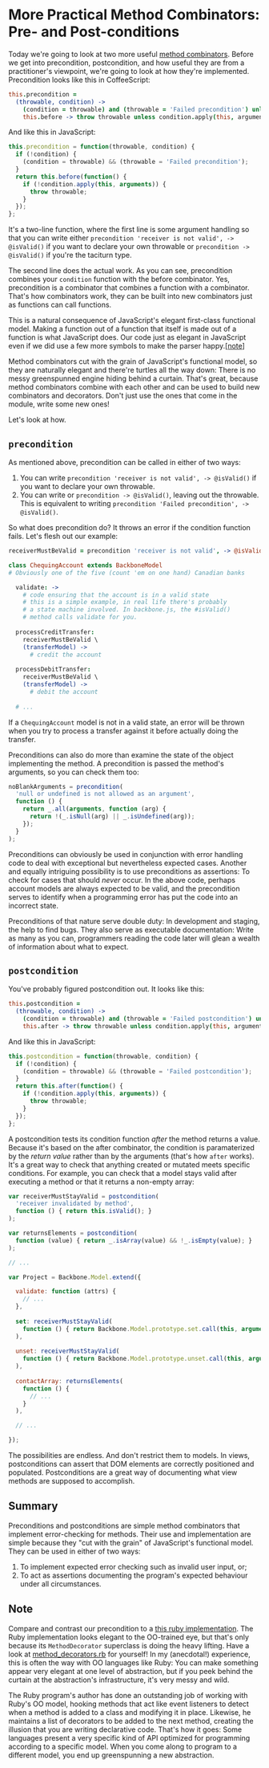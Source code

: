 More Practical Method Combinators: Pre- and Post-conditions
===========================================================

Today we're going to look at two more useful [method combinators]. Before we get into precondition, postcondition, and how useful they are from a practitioner's viewpoint, we're going to look at how they're implemented. Precondition looks like this in CoffeeScript:

[method combinators]: https://github.com/raganwald/method-combinators

```coffeescript
this.precondition =
  (throwable, condition) ->
    (condition = throwable) and (throwable = 'Failed precondition') unless condition
    this.before -> throw throwable unless condition.apply(this, arguments)
```

And like this in JavaScript:

```javascript
this.precondition = function(throwable, condition) {
  if (!condition) {
    (condition = throwable) && (throwable = 'Failed precondition');
  }
  return this.before(function() {
    if (!condition.apply(this, arguments)) {
      throw throwable;
    }
  });
};
```

It's a two-line function, where the first line is some argument handling so that you can write either `precondition 'receiver is not valid', -> @isValid()` if you want to declare your own throwable or `precondition -> @isValid()` if you're the taciturn type.

The second line does the actual work. As you can see, precondition combines your `condition` function with the before combinator. Yes, precondition is a combinator that combines a function with a combinator. That's how combinators work, they can be built into new combinators just as functions can call functions.

This is a natural consequence of JavaScript's elegant first-class functional model. Making a function out of a function that itself is made out of a function is what JavaScript does. Our code just as elegant in JavaScript even if we did use a few more symbols to make the parser happy.[[note]] 

[note]: https://github.com/raganwald/homoiconic/blob/master/2012/09/precondition-and-postcondition.md#note

Method combinators cut with the grain of JavaScript's functional model, so they are naturally elegant and there're turtles all the way down: There is no messy greenspunned engine hiding behind a curtain. That's great, because method combinators combine with each other and can be used to build new combinators and decorators. Don't just use the ones that come in the module, write some new ones!

Let's look at how.

`precondition`
--------------

As mentioned above, precondition can be called in either of two ways:

1. You can write `precondition 'receiver is not valid', -> @isValid()` if you want to declare your own throwable.
2. You can write or `precondition -> @isValid()`, leaving out the throwable. This is equivalent to writing `precondition 'Failed precondition', -> @isValid()`.

So what does precondition do? It throws an error if the condition function fails. Let's flesh out our example:

```coffeescript
receiverMustBeValid = precondition 'receiver is not valid', -> @isValid()

class ChequingAccount extends BackboneModel 
# Obviously one of the five (count 'em on one hand) Canadian banks

  validate: ->
    # code ensuring that the account is in a valid state
    # this is a simple example, in real life there's probably
    # a state machine involved. In backbone.js, the #isValid()
    # method calls validate for you.
    
  processCreditTransfer:
    receiverMustBeValid \
    (transferModel) ->
      # credit the account
  
  processDebitTransfer:
    receiverMustBeValid \
    (transferModel) ->
      # debit the account
      
  # ...
```

If a `ChequingAccount` model is not in a valid state, an error will be thrown when you try to process a transfer against it before actually doing the transfer.

Preconditions can also do more than examine the state of the object implementing the method. A precondition is passed the method's arguments, so you can check them too:

```javascript
noBlankArguments = precondition(
  'null or undefined is not allowed as an argument',
  function () { 
    return _.all(arguments, function (arg) {
      return !(_.isNull(arg) || _.isUndefined(arg));
    });
  }
);
```

Preconditions can obviously be used in conjunction with error handling code to deal with exceptional but nevertheless expected cases. Another and equally intriguing possibility is to use preconditions as assertions: To check for cases that should *never* occur. In the above code, perhaps account models are always expected to be valid, and the precondition serves to identify when a programming error has put the code into an incorrect state.

Preconditions of that nature serve double duty: In development and staging, the help to find bugs. They also serve as executable documentation: Write as many as you can, programmers reading the code later will glean a wealth of information about what to expect.

`postcondition`
---------------

You've probably figured postcondition out. It looks like this:

```coffeescript
this.postcondition =
  (throwable, condition) ->
    (condition = throwable) and (throwable = 'Failed postcondition') unless condition
    this.after -> throw throwable unless condition.apply(this, arguments)
```

And like this in JavaScript:

```javascript
this.postcondition = function(throwable, condition) {
  if (!condition) {
    (condition = throwable) && (throwable = 'Failed postcondition');
  }
  return this.after(function() {
    if (!condition.apply(this, arguments)) {
      throw throwable;
    }
  });
};
```

A postcondition tests its condition function *after* the method returns a value. Because it's based on the after combinator, the condition is paramaterized by the *return value* rather than by the arguments (that's how `after` works). It's a great way to check that anything created or mutated meets specific conditions. For example, you can check that a model stays valid after executing a method or that it returns a non-empty array:

```javascript
var receiverMustStayValid = postcondition(
  'receiver invalidated by method',
  function () { return this.isValid(); }
);

var returnsElements = postcondition(
  function (value) { return _.isArray(value) && !_.isEmpty(value); }
); 

// ...

var Project = Backbone.Model.extend({

  validate: function (attrs) {
    // ...
  },
  
  set: receiverMustStayValid(
    function () { return Backbone.Model.prototype.set.call(this, arguments); }
  ),
  
  unset: receiverMustStayValid(
    function () { return Backbone.Model.prototype.unset.call(this, arguments); }
  ),
  
  contactArray: returnsElements(
    function () {
      // ...
    }
  ),

  // ...

});
```

The possibilities are endless. And don't restrict them to models. In views, postconditions can assert that DOM elements are correctly positioned and populated. Postconditions are a great way of documenting what view methods are supposed to accomplish.

Summary
-------

Preconditions and postconditions are simple method combinators that implement error-checking for methods. Their use and implementation are simple because they "cut with the grain" of JavaScript's functional model. They can be used in either of two ways:

1. To implement expected error checking such as invalid user input, or;
2. To act as assertions documenting the program's expected behaviour under all circumstances.

Note
----

Compare and contrast our precondition to a [this ruby implementation][pr]. The Ruby implementation looks elegant to the OO-trained eye, but that's only because its `MethodDecorator` superclass is doing the heavy lifting. Have a look at  [method_decorators.rb][mds] for yourself! In my (anecdotal!) experience, this is often the way with OO languages like Ruby: You can make something appear very elegant at one level of abstraction, but if you peek behind the curtain at the abstraction's infrastructure, it's very messy and wild.

The Ruby program's author has done an outstanding job of working with Ruby's OO model, hooking methods that act like event listeners to detect when a method is added to a class and modifying it in place. Likewise, he maintains a list of decorators to be added to the next method, creating the illusion that you are writing declarative code. That's how it goes: Some languages present a very specific kind of API optimized for programming according to a specific model. When you come along to program to a different model, you end up greenspunning a new abstraction.

[pr]: https://github.com/michaelfairley/method_decorators/blob/master/lib/method_decorators/decorators/precondition.rb "precondition.rb"
[mds]: https://github.com/michaelfairley/method_decorators/blob/master/lib/method_decorators.rb "method_decorators.rb"